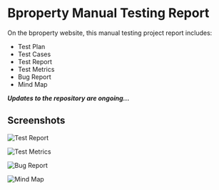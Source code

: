 # Bproperty Manual Testing Report

On the bproperty website, this manual testing project report includes:
- Test Plan
- Test Cases
- Test Report
- Test Metrics
- Bug Report
- Mind Map

***Updates to the repository are ongoing...***


## Screenshots

![Test Report](https://github.com/SaidulHaq/bproperty_ManualTestingReport/blob/main/Test%20Report.jpg)

![Test Metrics](https://github.com/SaidulHaq/bproperty_ManualTestingReport/blob/main/Test%20Mrtrics.jpg)

![Bug Report](https://github.com/SaidulHaq/bproperty_ManualTestingReport/blob/main/Bug%20Report.jpg)

![Mind Map](https://github.com/SaidulHaq/bproperty_ManualTestingReport/blob/main/bproperty_MindMap.png)

